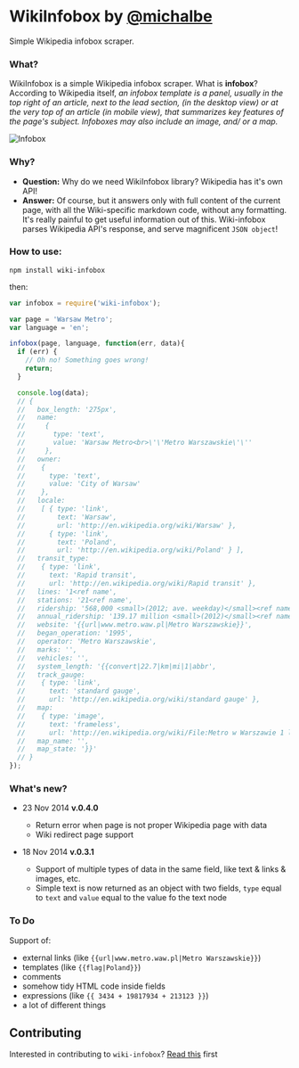# WikiInfobox by [@michalbe](http://github.com/michalbe) #
Simple Wikipedia infobox scraper.

### What? ###
WikiInfobox is a simple Wikipedia infobox scraper. What is **infobox**? According to Wikipedia itself, _an infobox template is a panel, usually in the top right of an article, next to the lead section, (in the desktop view) or at the very top of an article (in mobile view), that summarizes key features of the page's subject. Infoboxes may also include an image, and/ or a map._

![Infobox](https://raw.githubusercontent.com/michalbe/wiki-infobox/master/static/infobox.jpg)

### Why? ###
* __Question:__ Why do we need WikiInfobox library? Wikipedia has it's own API!
* __Answer:__ Of course, but it answers only with full content of the current page, with all the Wiki-specific markdown code, without any formatting. It's really painful to get useful information out of this. Wiki-infobox parses Wikipedia API's response, and serve magnificent `JSON object`!


### How to use: ###
```
npm install wiki-infobox
```

then:
```javascript
var infobox = require('wiki-infobox');

var page = 'Warsaw Metro';
var language = 'en';

infobox(page, language, function(err, data){
  if (err) {
    // Oh no! Something goes wrong!
    return;
  }

  console.log(data);
  // {
  //   box_length: '275px',
  //   name:
  //     {
  //       type: 'text',
  //       value: 'Warsaw Metro<br>\'\'Metro Warszawskie\'\''
  //     },
  //   owner:
  //    {
  //      type: 'text',
  //      value: 'City of Warsaw'
  //    },
  //   locale:
  //    [ { type: 'link',
  //        text: 'Warsaw',
  //        url: 'http://en.wikipedia.org/wiki/Warsaw' },
  //      { type: 'link',
  //        text: 'Poland',
  //        url: 'http://en.wikipedia.org/wiki/Poland' } ],
  //   transit_type:
  //    { type: 'link',
  //      text: 'Rapid transit',
  //      url: 'http://en.wikipedia.org/wiki/Rapid transit' },
  //   lines: '1<ref name',
  //   stations: '21<ref name',
  //   ridership: '568,000 <small>(2012; ave. weekday)</small><ref name',
  //   annual_ridership: '139.17 million <small>(2012)</small><ref name',
  //   website: '{{url|www.metro.waw.pl|Metro Warszawskie}}',
  //   began_operation: '1995',
  //   operator: 'Metro Warszawskie',
  //   marks: '',
  //   vehicles: '',
  //   system_length: '{{convert|22.7|km|mi|1|abbr',
  //   track_gauge:
  //    { type: 'link',
  //      text: 'standard gauge',
  //      url: 'http://en.wikipedia.org/wiki/standard gauge' },
  //   map:
  //    { type: 'image',
  //      text: 'frameless',
  //      url: 'http://en.wikipedia.org/wiki/File:Metro w Warszawie 1 linia.svg' },
  //   map_name: '',
  //   map_state: '}}'
  // }
});
```

### What's new? ###

* 23 Nov 2014 __v.0.4.0__
  * Return error when page is not proper Wikipedia page with data
  * Wiki redirect page support

* 18 Nov 2014 __v.0.3.1__
  * Support of multiple types of data in the same field, like text & links & images, etc.
  * Simple text is now returned as an object with two fields, `type` equal to `text` and `value` equal to the value fo the text node

### To Do ###
Support of:
* external links (like `{{url|www.metro.waw.pl|Metro Warszawskie}}`)
* templates (like `{{flag|Poland}}`)
* comments
* somehow tidy HTML code inside fields
* expressions (like `{{ 3434 + 19817934 + 213123 }}`)
* a lot of different things


## Contributing ##
Interested in contributing to `wiki-infobox`? [Read this](CONTRIBUTING.md) first
